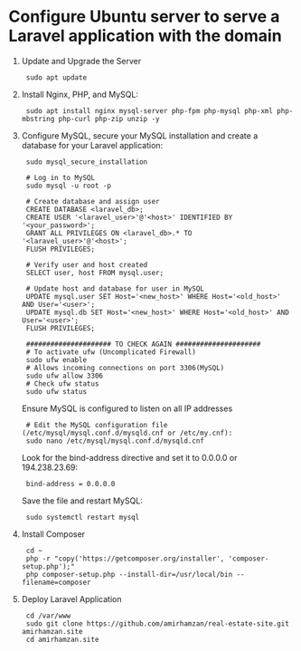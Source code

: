 # Configure Ubuntu server to serve a Laravel application with the domain

1. Update and Upgrade the Server
   ```
    sudo apt update
   ```
2. Install Nginx, PHP, and MySQL:
   ```
    sudo apt install nginx mysql-server php-fpm php-mysql php-xml php-mbstring php-curl php-zip unzip -y
   ```
3. Configure MySQL, secure your MySQL installation and create a database for your Laravel application:
   ```
    sudo mysql_secure_installation

    # Log in to MySQL
    sudo mysql -u root -p

    # Create database and assign user
    CREATE DATABASE <laravel_db>;
    CREATE USER '<laravel_user>'@'<host>' IDENTIFIED BY '<your_password>';
    GRANT ALL PRIVILEGES ON <laravel_db>.* TO '<laravel_user>'@'<host>';
    FLUSH PRIVILEGES;
   ```
   ```
    # Verify user and host created
    SELECT user, host FROM mysql.user;
   ```
   ```
    # Update host and database for user in MySQL
    UPDATE mysql.user SET Host='<new_host>' WHERE Host='<old_host>' AND User='<user>';
    UPDATE mysql.db SET Host='<new_host>' WHERE Host='<old_host>' AND User='<user>';
    FLUSH PRIVILEGES;
   ```
   ```
    ##################### TO CHECK AGAIN #####################
    # To activate ufw (Uncomplicated Firewall)
    sudo ufw enable
    # Allows incoming connections on port 3306(MySQL)
    sudo ufw allow 3306
    # Check ufw status
    sudo ufw status
   ```
   Ensure MySQL is configured to listen on all IP addresses
   ```
    # Edit the MySQL configuration file (/etc/mysql/mysql.conf.d/mysqld.cnf or /etc/my.cnf):
    sudo nano /etc/mysql/mysql.conf.d/mysqld.cnf
   ```
   Look for the bind-address directive and set it to 0.0.0.0 or 194.238.23.69:
   ```
    bind-address = 0.0.0.0
   ```
   Save the file and restart MySQL:
   ```
    sudo systemctl restart mysql
   ```
4. Install Composer
   ```
    cd ~
    php -r "copy('https://getcomposer.org/installer', 'composer-setup.php');"
    php composer-setup.php --install-dir=/usr/local/bin --filename=composer
   ```
5. Deploy Laravel Application
   ```
    cd /var/www
    sudo git clone https://github.com/amirhamzan/real-estate-site.git amirhamzan.site
    cd amirhamzan.site
   ```